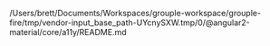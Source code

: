 /Users/brett/Documents/Workspaces/grouple-workspace/grouple-fire/tmp/vendor-input_base_path-UYcnySXW.tmp/0/@angular2-material/core/a11y/README.md